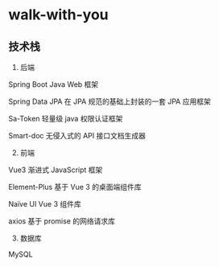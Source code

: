# walk-with-you
 
## 技术栈

1. 后端 

Spring Boot Java Web 框架

Spring Data JPA 在 JPA 规范的基础上封装的一套 JPA 应用框架

Sa-Token 轻量级 java 权限认证框架

Smart-doc 无侵入式的 API 接口文档生成器

2. 前端 

Vue3 渐进式 JavaScript 框架

Element-Plus 基于 Vue 3 的桌面端组件库

Naïve UI Vue 3 组件库

axios 基于 promise 的网络请求库

3. 数据库 

MySQL 
